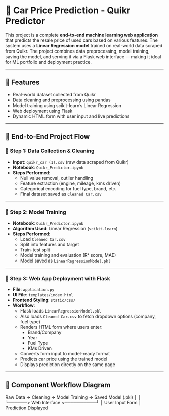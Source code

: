 # 🚗 Car Price Prediction - Quikr Predictor

This project is a complete **end-to-end machine learning web application** that predicts the resale price of used cars based on various features. The system uses a **Linear Regression model** trained on real-world data scraped from Quikr. The project combines data preprocessing, model training, saving the model, and serving it via a Flask web interface — making it ideal for ML portfolio and deployment practice.

---

## 📌 Features

- Real-world dataset collected from Quikr
- Data cleaning and preprocessing using pandas
- Model training using scikit-learn’s Linear Regression
- Web deployment using Flask
- Dynamic HTML form with user input and live predictions

---

## 🧠 End-to-End Project Flow

### 🔹 Step 1: Data Collection & Cleaning

- **Input**: `quikr_car (1).csv` (raw data scraped from Quikr)
- **Notebook**: `Quikr_Predictor.ipynb`
- **Steps Performed**:
  - Null value removal, outlier handling
  - Feature extraction (engine, mileage, kms driven)
  - Categorical encoding for fuel type, brand, etc.
  - Final dataset saved as `Cleaned Car.csv`

---

### 🔹 Step 2: Model Training

- **Notebook**: `Quikr_Predictor.ipynb`
- **Algorithm Used**: Linear Regression (`scikit-learn`)
- **Steps Performed**:
  - Load `Cleaned Car.csv`
  - Split into features and target
  - Train-test split
  - Model training and evaluation (R² score, MAE)
  - Model saved as `LinearRegressionModel.pkl`

---

### 🔹 Step 3: Web App Deployment with Flask

- **File**: `application.py`
- **UI File**: `templates/index.html`
- **Frontend Styling**: `static/css/`
- **Workflow**:
  - Flask loads `LinearRegressionModel.pkl`
  - Also loads `Cleaned Car.csv` to fetch dropdown options (company, fuel type)
  - Renders HTML form where users enter:
    - Brand/Company
    - Year
    - Fuel Type
    - KMs Driven
  - Converts form input to model-ready format
  - Predicts car price using the trained model
  - Displays prediction directly on the same page

---

## 🔁 Component Workflow Diagram

Raw Data → Cleaning → Model Training → Saved Model (.pkl)
│ │
└──────> Web Interface <──────────┘
│
User Input Form
│
Prediction Displayed
